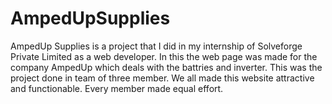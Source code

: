 # AmpedUpSupplies
AmpedUp Supplies is a project that I did in my internship of Solveforge Private Limited as a web developer. In this the web page was made for the company AmpedUp  which deals with the battries and inverter. This was the project done in team of three member. We all made this website attractive and functionable. Every member made equal effort.   
